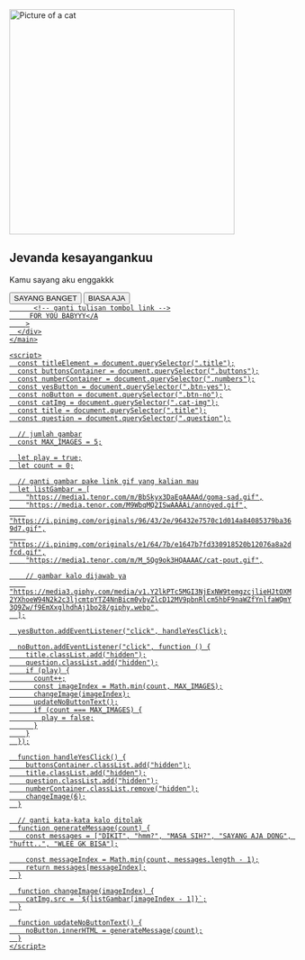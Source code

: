    <head>
    <meta charset="UTF-8" />
    <meta name="viewport" content="width=device-width, initial-scale=1.0" />
    <script src="https://cdn.tailwindcss.com"></script>
    <!-- ganti nama/judul website -->
    <TITLE>
     BAIKAN YUUU
    </TITLE>
    <style>
      body {
        /* ganti background website */
        background-image: url(https://cdn.discordapp.com/attachments/1415393065203667006/1422575759993606184/Cuplikan_layar_2025-09-30_202758.png?ex=68dd2c6b&is=68dbdaeb&hm=e3a5f08dcd29638f67e2b82a3b758483c3a2f2cd1b8c5f99a93adf4b63e6dbbc&}
    </style>
    <link
      rel="stylesheet"
      href="https://cdnjs.cloudflare.com/ajax/libs/animate.css/4.1.1/animate.min.css"
    />
  </head>

  <body class="justify-center flex">
    <main
      class="bg-white rounded mt-24 p-8 shadow-lg shadow-red-200 animate__animated animate__backInDown"
    >
      <!-- ganti gambar awal -->
      <img
        class="cat-img"
        src="https://i.pinimg.com/originals/72/4e/a4/724ea4f92589885f7d2eaebcac76cd96.gif"
        alt="Picture of a cat"
        width="400"
      />
      <div class="border-b mt-2 border-2"></div>
      <div class="lh-1 text-center mt-4">
        <!-- ganti nama -->
        <h2 class="title text-red-400 text-xl font-semibold">
          Jevanda kesayangankuu
        </h2>
        <!-- ganti pertanyaan -->
        <p class="title question fs-1 text-2xl font-bold text-gray-700">Kamu sayang aku enggakkk
      </div>
      <div class="buttons mt-5 flex justify-around">
        <!-- ganti tulisan tombol -->
        <button
          type="button"
          class="btn-yes bg-purple-500 rounded text-green text-3xl px-2 pt-1 pb-2 animate__pulse animate__animated animate__infinite"
        >
          SAYANG BANGET
        </button>
        <button
          type="button"
          class="btn-no bg-pink-400 rounded text-green text-3xl px-2 pt-1 pb-2 animate__pulse animate__animated animate__infinite"
        >
         BIASA AJA
        </button>
      </div>
      <div class="numbers hidden mt-5 flex justify-center">
        <!-- ganti link -->
        <a
          href="https://www.tiktok.com/@ybja_/video/7421260997790403845?is_from_webapp=1&sender_device=pc&web_id=7537517765210572306"
          type="button"
          class="bg-purple-500 text-white py-1 px-2 rounded btn-yes w-100 text-3xl font-bold"
          
          <!-- ganti tulisan tombol link -->
         FOR YOU BABYYY</A
        >
      </div>
    </main>

    <script>
      const titleElement = document.querySelector(".title");
      const buttonsContainer = document.querySelector(".buttons");
      const numberContainer = document.querySelector(".numbers");
      const yesButton = document.querySelector(".btn-yes");
      const noButton = document.querySelector(".btn-no");
      const catImg = document.querySelector(".cat-img");
      const title = document.querySelector(".title");
      const question = document.querySelector(".question");

      // jumlah gambar
      const MAX_IMAGES = 5;

      let play = true;
      let count = 0;

      // ganti gambar pake link gif yang kalian mau
      let listGambar = [
        "https://media1.tenor.com/m/BbSkyx3DaEgAAAAd/goma-sad.gif",
        "https://media.tenor.com/M9WbqMQ2ISwAAAAi/annoyed.gif",
        "https://i.pinimg.com/originals/96/43/2e/96432e7570c1d014a84085379ba369d7.gif",
        "https://i.pinimg.com/originals/e1/64/7b/e1647b7fd330918520b12076a8a2dfcd.gif",
        "https://media1.tenor.com/m/M_5Qg9ok3HQAAAAC/cat-pout.gif",

        // gambar kalo dijawab ya
        "https://media3.giphy.com/media/v1.Y2lkPTc5MGI3NjExNW9temgzcjlieHJtOXM2YXhoeW94N2k2c3ljcmtpYTZ4NnBicm0ybyZlcD12MV9pbnRlcm5hbF9naWZfYnlfaWQmY3Q9Zw/f9EmXxglhdhAj1bo28/giphy.webp",
      ];

      yesButton.addEventListener("click", handleYesClick);

      noButton.addEventListener("click", function () {
        title.classList.add("hidden");
        question.classList.add("hidden");
        if (play) {
          count++;
          const imageIndex = Math.min(count, MAX_IMAGES);
          changeImage(imageIndex);
          updateNoButtonText();
          if (count === MAX_IMAGES) {
            play = false;
          }
        }
      });

      function handleYesClick() {
        buttonsContainer.classList.add("hidden");
        title.classList.add("hidden");
        question.classList.add("hidden");
        numberContainer.classList.remove("hidden");
        changeImage(6);
      }

      // ganti kata-kata kalo ditolak
      function generateMessage(count) {
        const messages = ["DIKIT", "hmm?", "MASA SIH?", "SAYANG AJA DONG", "huftt..", "WLEE GK BISA"];

        const messageIndex = Math.min(count, messages.length - 1);
        return messages[messageIndex];
      }

      function changeImage(imageIndex) {
        catImg.src = `${listGambar[imageIndex - 1]}`;
      }

      function updateNoButtonText() {
        noButton.innerHTML = generateMessage(count);
      }
    </script>
  </body>
</html
